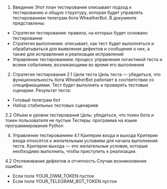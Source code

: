 1. Введение
Этот план тестирования описывает подход к тестированию и общую структуру, которая будет управлять тестированием телеграм бота WheatherBot. В документе представлены:
* Стратегия тестирования: правила, на которых будет основано тестирование  
* Стратегия выполнения: описывает, как тест будет выполняться и обрабатываться для выявления дефектов и сообщения о них, а также для исправления и реализации исправлений  
* Управление тестированием: процесс управления логистикой теста и всеми событиями, возникающими во время его выполнения   

2. Стратегия тестирования
  2.1 Цели теста
  Цель теста — убедиться, что функциональность бота WheatherBot работает в соответствии со спецификациями. Тест будет выполнять и проверять тестовые сценарии. Результат теста:
  * Готовый телеграм бот
  * Набор стабильных тестовых сценариев
  
  2.2 Объем и уровни тестирования
  Цель: убедиться, что токен бота и токен пользователя не пустые
  Тестеры: программа на языке программирования Python
  
4. Управление тестированием
  4.1 Критерии входа и выхода
  Критерии входа относятся к желательным условиям для начала выполнения теста.
  Критерии выхода — это желательные условия, которые необходимо выполнить, чтобы приступить к реализации.
  
  4.2 Отслеживание дефектов и отчетность
  Случаи возникновения ошибки:
  * Если поле YOUR_OWM_TOKEN пустое   
  * Если поле YOUR_TELEGRAM_BOT_TOKEN пустое 
